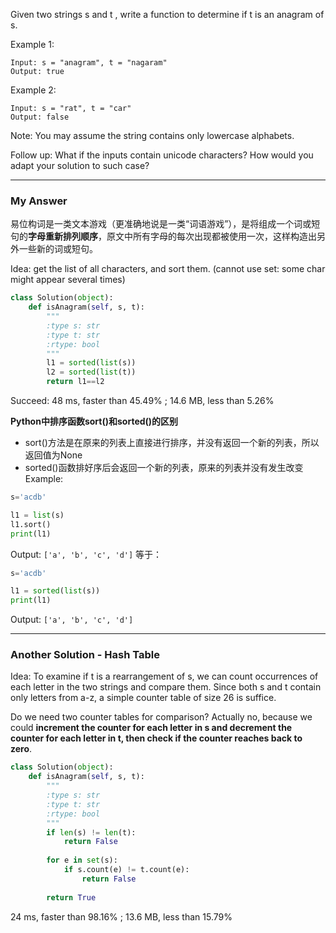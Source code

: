 Given two strings s and t , write a function to determine if t is an anagram of s.

Example 1:
```
Input: s = "anagram", t = "nagaram"
Output: true
```
Example 2:
```
Input: s = "rat", t = "car"
Output: false
```

Note:
You may assume the string contains only lowercase alphabets.

Follow up:
What if the inputs contain unicode characters? How would you adapt your solution to such case?

---
### My Answer
易位构词是一类文本游戏（更准确地说是一类“词语游戏”），是将组成一个词或短句的**字母重新排列顺序**，原文中所有字母的每次出现都被使用一次，这样构造出另外一些新的词或短句。

Idea: get the list of all characters, and sort them. (cannot use set: some char might appear several times)
```python
class Solution(object):
    def isAnagram(self, s, t):
        """
        :type s: str
        :type t: str
        :rtype: bool
        """
        l1 = sorted(list(s))
        l2 = sorted(list(t))
        return l1==l2
```        
Succeed: 48 ms, faster than 45.49% ;  14.6 MB, less than 5.26%

**Python中排序函数sort()和sorted()的区别**
- sort()方法是在原来的列表上直接进行排序，并没有返回一个新的列表，所以返回值为None
- sorted()函数排好序后会返回一个新的列表，原来的列表并没有发生改变
Example:
```python
s='acdb'

l1 = list(s)
l1.sort()
print(l1)
```
Output: `['a', 'b', 'c', 'd']`
等于：
```python
s='acdb'

l1 = sorted(list(s))
print(l1)
```
Output: `['a', 'b', 'c', 'd']`

---
### Another Solution - Hash Table
Idea: To examine if t is a rearrangement of s, we can count occurrences of each letter in the two strings and compare them. Since both s and t contain only letters from a-z, a simple counter table of size 26 is suffice.

Do we need two counter tables for comparison? Actually no, because we could **increment the counter for each letter in s and decrement the counter for each letter in t, then check if the counter reaches back to zero**.

```python
class Solution(object):
    def isAnagram(self, s, t):
        """
        :type s: str
        :type t: str
        :rtype: bool
        """
        if len(s) != len(t):
            return False
        
        for e in set(s):
            if s.count(e) != t.count(e):
                return False
        
        return True
```        
24 ms, faster than 98.16% ; 13.6 MB, less than 15.79% 

